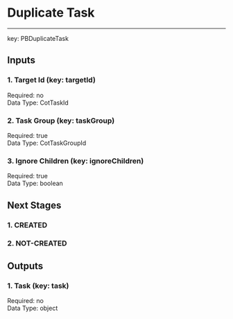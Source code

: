 # Duplicate Task  
  
****  
key: PBDuplicateTask  
## Inputs  
### 1. Target Id (key: targetId)  
  
Required: no  
Data Type: CotTaskId   
### 2. Task Group (key: taskGroup)  
  
Required: true  
Data Type: CotTaskGroupId   
### 3. Ignore Children (key: ignoreChildren)  
  
Required: true  
Data Type: boolean   
## Next Stages  
### 1. CREATED  
  
### 2. NOT-CREATED  
  
## Outputs  
### 1. Task (key: task)  
  
Required: no  
Data Type: object 
